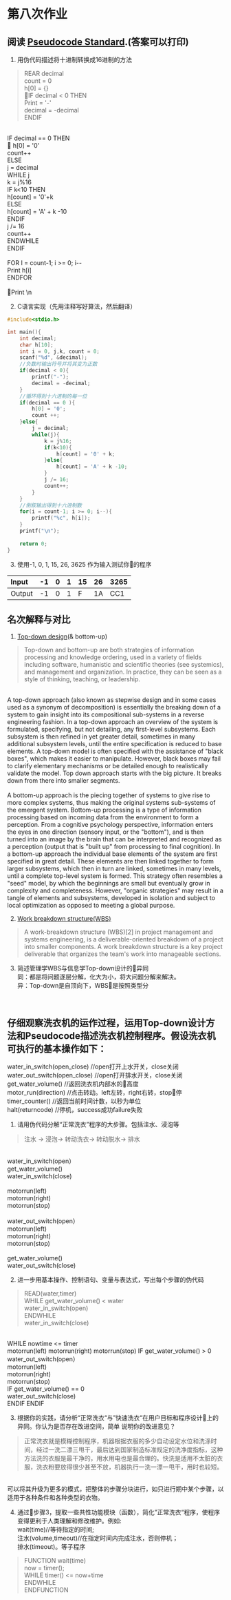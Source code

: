 # 第八次作业

## 阅读 [Pseudocode Standard](http://users.csc.calpoly.edu/~jdalbey/SWE/pdl_std.html).(答案可以打印)

1) 用伪代码描述将十进制转换成16进制的方法
> REAR decimal<br>
count = 0<br>
h[0] = {}<br>
IF decimal < 0 THEN<br>
   Print = '-'<br>
   decimal = -decimal<br>
ENDIF<br>
<br>
IF decimal == 0 THEN<br>
   h[0] = '0'<br>
    count++<br>
ELSE<br>
    j = decimal<br>
    WHILE j<br>
        k = j%16<br>
        IF k<10 THEN<br>
            h[count] = '0'+k<br>
        ELSE<br>
            h[count] = 'A' + k -10<br>
        ENDIF<br>
        j /= 16<br>
        count++<br>
    ENDWHILE<br>
ENDIF<br>
<br>
FOR I = count-1; i >= 0; i--<br>
    Print h[i]<br>
ENDFOR<br>
<br>
Print \n<br>


2) C语言实现（先用注释写好算法，然后翻译）

```c
#include<stdio.h>

int main(){
    int decimal;
    char h[10];
    int i = 0, j,k, count = 0;
    scanf("%d", &decimal);
    //负数时输出符号并将其变为正数
    if(decimal < 0){
        printf("-");
        decimal = -decimal;
    }
    //循环得到十六进制的每一位
    if(decimal == 0 ){
        h[0] = '0';
        count ++;
    }else{
        j = decimal;
        while(j){
            k = j%16;
            if(k<10){
                h[count] = '0' + k;
            }else{
                h[count] = 'A' + k -10;
            }
            j /= 16;
            count++;
        }
    }
    //倒叙输出得到十六进制数
    for(i = count-1; i >= 0; i--){
        printf("%c", h[i]);
    }
    printf("\n");
    
    return 0;
}
```

3) 使用-1, 0, 1, 15, 26, 3625 作为输入测试你的程序<br>

|Input | -1 | 0 | 1 | 15 | 26 | 3265 |
|:--|:--|:--|:--|:--|:--|:--|
|Output | -1 | 0 | 1 | F | 1A | CC1 |

## 名次解释与对比

1) [Top-down design](https://en.wikipedia.org/wiki/Top-down_and_bottom-up_design)(& bottom-up)
>Top-down and bottom-up are both strategies of information processing and knowledge ordering, used in a variety of fields including software, humanistic and scientific theories (see systemics), and management and organization. In practice, they can be seen as a style of thinking, teaching, or leadership.<br>
<br>
A top-down approach (also known as stepwise design and in some cases used as a synonym of decomposition) is essentially the breaking down of a system to gain insight into its compositional sub-systems in a reverse engineering fashion. In a top-down approach an overview of the system is formulated, specifying, but not detailing, any first-level subsystems. Each subsystem is then refined in yet greater detail, sometimes in many additional subsystem levels, until the entire specification is reduced to base elements. A top-down model is often specified with the assistance of "black boxes", which makes it easier to manipulate. However, black boxes may fail to clarify elementary mechanisms or be detailed enough to realistically validate the model. Top down approach starts with the big picture. It breaks down from there into smaller segments.<br>
<br>
A bottom-up approach is the piecing together of systems to give rise to more complex systems, thus making the original systems sub-systems of the emergent system. Bottom-up processing is a type of information processing based on incoming data from the environment to form a perception. From a cognitive psychology perspective, information enters the eyes in one direction (sensory input, or the "bottom"), and is then turned into an image by the brain that can be interpreted and recognized as a perception (output that is "built up" from processing to final cognition). In a bottom-up approach the individual base elements of the system are first specified in great detail. These elements are then linked together to form larger subsystems, which then in turn are linked, sometimes in many levels, until a complete top-level system is formed. This strategy often resembles a "seed" model, by which the beginnings are small but eventually grow in complexity and completeness. However, "organic strategies" may result in a tangle of elements and subsystems, developed in isolation and subject to local optimization as opposed to meeting a global purpose.
<br>

2) [Work breakdown structure(WBS)](https://en.wikipedia.org/wiki/Work_breakdown_structure)
>A work-breakdown structure (WBS)[2] in project management and systems engineering, is a deliverable-oriented breakdown of a project into smaller components. A work breakdown structure is a key project deliverable that organizes the team's work into manageable sections. 

3) 简述管理学WBS与信息学Top-down设计的异同<br>
同：都是将问题逐层分解，化大为小，将大问题分解来解决。<br>
异：Top-down是自顶向下，WBS是按照类型分
<br>


## 仔细观察洗衣机的运作过程，运用Top-down设计方法和Pseudocode描述洗衣机控制程序。假设洗衣机可执行的基本操作如下：
water_in_switch(open_close) //open打开上水开关，close关闭<br>
water_out_switch(open_close) //open打开排水开关，close关闭<br>
get_water_volume() //返回洗衣机内部水的高度<br>
motor_run(direction) //点击转动。left左转，right右转，stop停<br>
timer_counter() //返回当前时间计数，以秒为单位<br>
halt(returncode) //停机，success成功failure失败

1) 请用伪代码分解“正常洗衣”程序的大步骤。包括注水、浸泡等<br>
>注水 -> 浸泡-> 转动洗衣-> 转动脱水-> 排水<br>
<br>
water_in_switch(open）<br>
get_water_volume()<br>
water_in_switch(close)<br>
<br>
motorrun(left)<br>
motorrun(right)<br>
motorrun(stop)<br>
<br>
water_out_switch(open）<br>
motorrun(left)<br>
motorrun(right)<br>
motorrun(stop)<br>
<br>
get_water_volume()<br>
water_out_switch(close)<br>


2) 进一步用基本操作、控制语句、变量与表达式，写出每个步骤的伪代码<br>
>READ(water,timer)<br>
WHILE get_water_volume() < water<br>
  water_in_switch(open)<br>
ENDWHILE<br>
water_in_switch(close)<br>
<br>
WHILE nowtime <= timer<br>
	motorrun(left)
	motorrun(right)
	motorrun(stop)
    IF get_water_volume() > 0 <br>
	    water_out_switch(open）<br>
        motorrun(left)<br>
        motorrun(right)<br>
        motorrun(stop)<br>
        IF get_water_volume() == 0<br>
            water_out_switch(close)<br>
        ENDIF
    ENDIF<br>



3) 根据你的实践，请分析“正常洗衣“与”快速洗衣“在用户目标和程序设计上的异同。你认为是否存在改进空间，简单
说明你的改进意见？<br>
>正常洗衣就是模糊控制程序，机器根据衣服的多少自动设定水位和洗涤时间，经过一洗二漂三甩干，最后达到国家制造标准规定的洗净度指标，这种方法洗的衣服是最干净的，用水用电也是最合理的。快洗是适用不太脏的衣服，洗衣粉要放得很少甚至不放，机器执行一洗一漂一甩干，用时也较短。<br>
<br>
可以将其升级为更多的模式，把整体的步骤分块进行，如只进行期中某个步骤，以适用于各种条件和各种类型的衣物。

4) 通过步骤3，提取一些共性功能模块（函数），简化”正常洗衣“程序，使程序变得更利于人类理解和修改维护。例如: <br>
wait(time)//等待指定的时间; <br>
注水(volume,timeout)//在指定时间内完成注水，否则停机；<br>
排水(timeout)。等子程序<br>
>FUNCTION wait(time)<br>
  now = timer();<br>
  WHILE timer() <= now+time<br>
  ENDWHILE<br>
ENDFUNCTION<br>